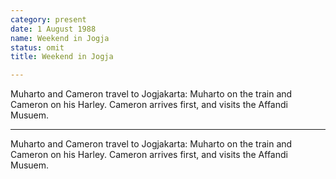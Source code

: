 ```yaml
---
category: present
date: 1 August 1988
name: Weekend in Jogja
status: omit
title: Weekend in Jogja

---
```

Muharto and Cameron travel to Jogjakarta: Muharto on the train and Cameron on his Harley. Cameron arrives first, and visits the Affandi Musuem.

------

Muharto and Cameron travel to Jogjakarta: Muharto on the train and Cameron on his Harley. Cameron arrives first, and visits the Affandi Musuem. 